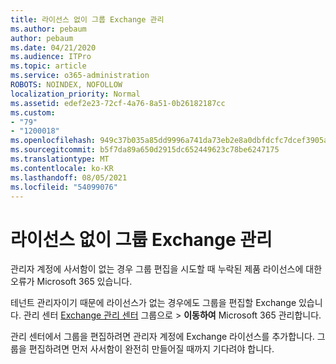 ```yaml
---
title: 라이선스 없이 그룹 Exchange 관리
ms.author: pebaum
author: pebaum
ms.date: 04/21/2020
ms.audience: ITPro
ms.topic: article
ms.service: o365-administration
ROBOTS: NOINDEX, NOFOLLOW
localization_priority: Normal
ms.assetid: edef2e23-72cf-4a76-8a51-0b26182187cc
ms.custom:
- "79"
- "1200018"
ms.openlocfilehash: 949c37b035a85dd9996a741da73eb2e8a0dbfdcfc7dcef3905aa78e5759404e9
ms.sourcegitcommit: b5f7da89a650d2915dc652449623c78be6247175
ms.translationtype: MT
ms.contentlocale: ko-KR
ms.lasthandoff: 08/05/2021
ms.locfileid: "54099076"
---
```

# <a name="manage-a-group-without-an-exchange-license"></a>라이선스 없이 그룹 Exchange 관리

관리자 계정에 사서함이 없는 경우 그룹 편집을 시도할 때 누락된 제품 라이선스에 대한 오류가 Microsoft 365 있습니다.
  
테넌트 관리자이기 때문에 라이선스가 없는 경우에도 그룹을 편집할 Exchange 있습니다. 관리 센터 [Exchange 관리 센터](https://outlook.office365.com/ecp.aspx) 그룹으로 \> **이동하여** Microsoft 365 관리합니다.
  
관리 센터에서 그룹을 편집하려면 관리자 계정에 Exchange 라이선스를 추가합니다. 그룹을 편집하려면 먼저 사서함이 완전히 만들어질 때까지 기다려야 합니다.
  
